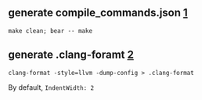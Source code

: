 ## generate compile_commands.json [1]

    make clean; bear -- make

## generate .clang-foramt [2]

    clang-format -style=llvm -dump-config > .clang-format


By default, `IndentWidth: 2`


[1]: https://clangd.llvm.org/installation#compile_commandsjson
[2]: https://clang.llvm.org/docs/ClangFormat.html#standalone-tool

